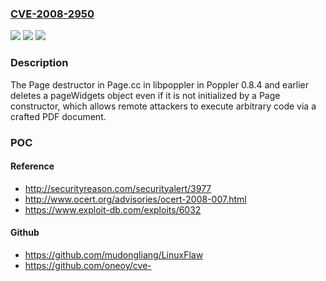 ### [CVE-2008-2950](https://cve.mitre.org/cgi-bin/cvename.cgi?name=CVE-2008-2950)
![](https://img.shields.io/static/v1?label=Product&message=n%2Fa&color=blue)
![](https://img.shields.io/static/v1?label=Version&message=n%2Fa&color=blue)
![](https://img.shields.io/static/v1?label=Vulnerability&message=n%2Fa&color=brighgreen)

### Description

The Page destructor in Page.cc in libpoppler in Poppler 0.8.4 and earlier deletes a pageWidgets object even if it is not initialized by a Page constructor, which allows remote attackers to execute arbitrary code via a crafted PDF document.

### POC

#### Reference
- http://securityreason.com/securityalert/3977
- http://www.ocert.org/advisories/ocert-2008-007.html
- https://www.exploit-db.com/exploits/6032

#### Github
- https://github.com/mudongliang/LinuxFlaw
- https://github.com/oneoy/cve-


